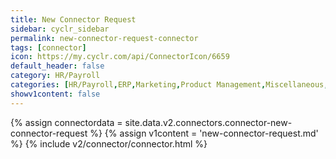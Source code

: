 ```yaml
---
title: New Connector Request
sidebar: cyclr_sidebar
permalink: new-connector-request-connector
tags: [connector]
icon: https://my.cyclr.com/api/ConnectorIcon/6659
default_header: false
category: HR/Payroll
categories: [HR/Payroll,ERP,Marketing,Product Management,Miscellaneous,POS,Utility Connectors,Collaboration,Dashboarding,Accounting,Analytics,Billing/Payment,Blogs,Chat,CRMs,Customer Experience,Databases,Data Tools,Developer Tools,Ecommerce,Email Marketing,Forms,Project Management,Sales,SMS,Social Media,Support,Surveys,Calendars,Healthcare/Wellness,IoT,DevOps]
showv1content: false
---
```

{% assign connectordata = site.data.v2.connectors.connector-new-connector-request %}
{% assign v1content = 'new-connector-request.md' %}
{% include v2/connector/connector.html %}	
